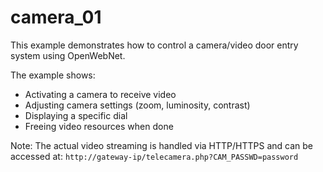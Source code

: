# camera_01

This example demonstrates how to control a camera/video door entry system using OpenWebNet.

The example shows:
- Activating a camera to receive video
- Adjusting camera settings (zoom, luminosity, contrast)
- Displaying a specific dial
- Freeing video resources when done

Note: The actual video streaming is handled via HTTP/HTTPS and can be accessed at:
`http://gateway-ip/telecamera.php?CAM_PASSWD=password`

